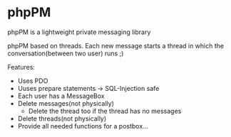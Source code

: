 phpPM
=====

phpPM is a lightweight private messaging library

phpPM based on threads. Each new message starts a thread in which the conversation(between two user) runs ;)

Features:
- Uses PDO
- Uuses prepare statements -> SQL-Injection safe
- Each user has a MessageBox
- Delete messages(not physically)
  - Delete the thread too if the thread has no messages
- Delete threads(not physically)
- Provide all needed functions for a postbox...

